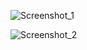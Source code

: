 ![Screenshot_1](https://github.com/0101mirabror/Hackerrank/assets/99737165/5f02dfb2-0254-4727-8171-7497fc611532)

![Screenshot_2](https://github.com/0101mirabror/Hackerrank/assets/99737165/2c22b7d4-812b-4485-8b10-dc9af6573732)
